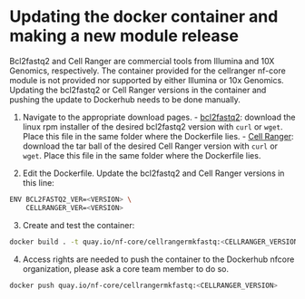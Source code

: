 # Updating the docker container and making a new module release

Bcl2fastq2 and Cell Ranger are commercial tools from Illumina and 10X Genomics, respectively. The container provided for the cellranger nf-core module is not provided nor supported by either Illumina or 10x Genomics. Updating the bcl2fastq2 or Cell Ranger versions in the container and pushing the update to Dockerhub needs to be done manually.

1. Navigate to the appropriate download pages. - [bcl2fastq2](https://emea.support.illumina.com/sequencing/sequencing_software/bcl2fastq-conversion-software.html): download the linux rpm installer of the desired bcl2fastq2 version with `curl` or `wget`. Place this file in the same folder where the Dockerfile lies. - [Cell Ranger](https://support.10xgenomics.com/single-cell-gene-expression/software/downloads/latest): download the tar ball of the desired Cell Ranger version with `curl` or `wget`. Place this file in the same folder where the Dockerfile lies.

2. Edit the Dockerfile. Update the bcl2fastq2 and Cell Ranger versions in this line:

```bash
ENV BCL2FASTQ2_VER=<VERSION> \
    CELLRANGER_VER=<VERSION>
```

3. Create and test the container:

```bash
docker build . -t quay.io/nf-core/cellrangermkfastq:<CELLRANGER_VERSION>
```

4. Access rights are needed to push the container to the Dockerhub nfcore organization, please ask a core team member to do so.

```bash
docker push quay.io/nf-core/cellrangermkfastq:<CELLRANGER_VERSION>
```
